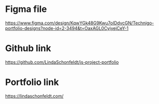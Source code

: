 # Figma file

https://www.figma.com/design/KqwYGk48G9Kwu7oIDdvcGN/Technigo-portfolio-designs?node-id=2-3494&t=OaxAGL0CyjyejCeY-1

# Github link

https://github.com/LindaSchonfeldt/js-project-portfolio

# Portfolio link

https://lindaschonfeldt.com/
